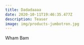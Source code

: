 ```yaml
---
title: Dadadaaaa
date: 2020-10-11T19:46:35.477Z
description: Teaser
image: img/products-jumbotron.jpg
---
```

Wham Bam